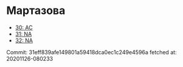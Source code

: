 # Мартазова
- [30: AC](30.md)
- [31: NA](31.md)
- [32: NA](32.md)

Commit: 31eff839afe149801a59418dca0ec1c249e4596a
 fetched at: 20201126-080233
